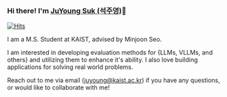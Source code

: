 ### Hi there! I'm [JuYoung Suk (석주영)](https://scottsuk0306.github.io/about)👋

[![Hits](https://hits.seeyoufarm.com/api/count/incr/badge.svg?url=https%3A%2F%2Fgithub.com%2Fscottsuk0306)](https://github.com/scottsuk0306)

I am a M.S. Student at KAIST, advised by Minjoon Seo.

I am interested in developing evaluation methods for {LLMs, VLLMs, and others} and utilizing them to enhance it's ability. I also love building applications for solving real world problems.

Reach out to me via email (juyoung@kaist.ac.kr) if you have any questions, or would like to collaborate with me!

